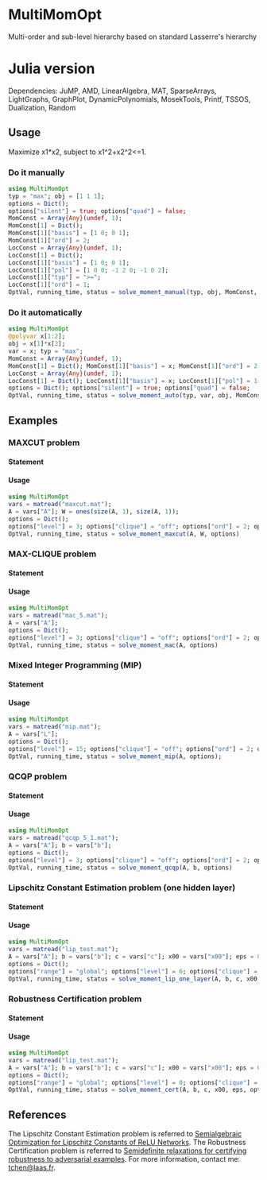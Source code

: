 # MultiMomOpt
Multi-order and sub-level hierarchy based on standard Lasserre's hierarchy

# Julia version
Dependencies: JuMP, AMD, LinearAlgebra, MAT, SparseArrays, LightGraphs, GraphPlot, DynamicPolynomials, MosekTools, Printf, TSSOS, Dualization, Random

## Usage
Maximize x1*x2, subject to x1^2+x2^2<=1.

### Do it manually
```Julia
using MultiMomOpt
typ = "max"; obj = [1 1 1];
options = Dict();
options["silent"] = true; options["quad"] = false;
MomConst = Array{Any}(undef, 1);
MomConst[1] = Dict();
MomConst[1]["basis"] = [1 0; 0 1];
MomConst[1]["ord"] = 2;
LocConst = Array{Any}(undef, 1);
LocConst[1] = Dict();
LocConst[1]["basis"] = [1 0; 0 1];
LocConst[1]["pol"] = [1 0 0; -1 2 0; -1 0 2];
LocConst[1]["typ"] = ">=";
LocConst[1]["ord"] = 1;
OptVal, running_time, status = solve_moment_manual(typ, obj, MomConst, LocConst, options);
```

### Do it automatically
```Julia
using MultiMomOpt
@polyvar x[1:2];
obj = x[1]*x[2];
var = x; typ = "max";
MomConst = Array{Any}(undef, 1);
MomConst[1] = Dict(); MomConst[1]["basis"] = x; MomConst[1]["ord"] = 2;
LocConst = Array{Any}(undef, 1);
LocConst[1] = Dict(); LocConst[1]["basis"] = x; LocConst[1]["pol"] = 1-sum(x.^2); LocConst[1]["typ"] = ">="; LocConst[1]["ord"] = 1;
options = Dict(); options["silent"] = true; options["quad"] = false;
OptVal, running_time, status = solve_moment_auto(typ, var, obj, MomConst, LocConst, options);
```

## Examples
### MAXCUT problem
#### Statement
#### Usage
```Julia
using MultiMomOpt
vars = matread("maxcut.mat");
A = vars["A"]; W = ones(size(A, 1), size(A, 1));
options = Dict();
options["level"] = 3; options["clique"] = "off"; options["ord"] = 2; options["silent"] = true; options["quad"] = true;
OptVal, running_time, status = solve_moment_maxcut(A, W, options)
```

### MAX-CLIQUE problem
#### Statement
#### Usage
```Julia
using MultiMomOpt
vars = matread("mac_5.mat");
A = vars["A"];
options = Dict();
options["level"] = 3; options["clique"] = "off"; options["ord"] = 2; options["silent"] = true; options["quad"] = true;
OptVal, running_time, status = solve_moment_mac(A, options)
```

### Mixed Integer Programming (MIP)
#### Statement
#### Usage
```Julia
using MultiMomOpt
vars = matread("mip.mat");
A = vars["L"];
options = Dict();
options["level"] = 15; options["clique"] = "off"; options["ord"] = 2; options["silent"] = true; options["quad"] = true;
OptVal, running_time, status = solve_moment_mip(A, options);
```

### QCQP problem
#### Statement
#### Usage
```Julia
using MultiMomOpt
vars = matread("qcqp_5_1.mat");
A = vars["A"]; b = vars["b"];
options = Dict();
options["level"] = 3; options["clique"] = "off"; options["ord"] = 2; options["silent"] = true; options["quad"] = true;
OptVal, running_time, status = solve_moment_qcqp(A, b, options)
```

### Lipschitz Constant Estimation problem (one hidden layer)
#### Statement
#### Usage
```Julia
using MultiMomOpt
vars = matread("lip_test.mat");
A = vars["A"]; b = vars["b"]; c = vars["c"]; x00 = vars["x00"]; eps = 0.1;
options = Dict();
options["range"] = "global"; options["level"] = 6; options["clique"] = "off"; options["ord"] = 2; options["silent"] = true; options["quad"] = true;
OptVal, running_time, status = solve_moment_lip_one_layer(A, b, c, x00, eps, options);
```

### Robustness Certification problem
#### Statement
#### Usage
```Julia
using MultiMomOpt
vars = matread("lip_test.mat");
A = vars["A"]; b = vars["b"]; c = vars["c"]; x00 = vars["x00"]; eps = 0.1;
options = Dict();
options["range"] = "global"; options["level"] = 0; options["clique"] = "off"; options["ord"] = 2; options["silent"] = true; options["quad"] = true;
OptVal, running_time, status = solve_moment_cert(A, b, c, x00, eps, options);
```

## References
The Lipschitz Constant Estimation problem is referred to [Semialgebraic Optimization for Lipschitz Constants of ReLU Networks](https://arxiv.org/abs/2002.03657). The Robustness Certification problem is referred to [Semidefinite relaxations for certifying robustness to adversarial examples](https://arxiv.org/abs/1811.01057). For more information, contact me: tchen@laas.fr.